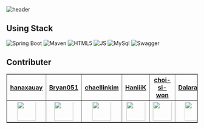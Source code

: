 <style>
    td, th {
        text-align: center;
    }
</style>
<link rel="stylesheet" href="https://maxcdn.bootstrapcdn.com/bootstrap/3.4.1/css/bootstrap.min.css">

![header](https://capsule-render.vercel.app/api?type=waving&color=random&height=150&section=header&text=갓생%20일기&fontSize=70)<br>
## Using Stack
![Spring Boot](https://img.shields.io/badge/SpringBoot-6DB33F.svg?&style=for-the-badge&logo=SpringBoot&logoColor=white)
![Maven](https://img.shields.io/badge/Maven-C71A36.svg?&style=for-the-badge&logo=Maven&logoColor=white)
![HTML5](https://img.shields.io/badge/HTML5-E34F26.svg?&style=for-the-badge&logo=HTML5&logoColor=white)
![JS](https://img.shields.io/badge/JS-F7DF1E.svg?&style=for-the-badge&logo=JS&logoColor=white)
![MySql](https://img.shields.io/badge/MySql-4479A1.svg?&style=for-the-badge&logo=MySql&logoColor=white)
![Swagger](https://img.shields.io/badge/Swagger-85EA2D.svg?&style=for-the-badge&logo=Swagger&logoColor=white)
## Contributer<br>
<table border="1" class="table">
    <thead>
    <tr>
        <th scope="col"><a href="https://github.com/hanaxauay">hanaxauay</a></th>
        <th scope="col"><a href="https://github.com/Bryan051">Bryan051</a></th>
        <th scope="col"><a href="https://github.com/chaellinkim">chaellinkim</a></th>
        <th scope="col"><a href="https://github.com/HaniiiK">HaniiiK</a></th>
        <th scope="col"><a href="https://github.com/choi-si-won">choi-si-won</a></th>
        <th scope="col"><a href="https://github.com/Dalaranian">Dalaranian</a></th>
    </tr>
    </thead>
    <tbody>
    <tr>
        <td><img src="https://avatars.githubusercontent.com/u/100827911?v=4" width="50px" height="50px"></td>
        <td><img src="https://avatars.githubusercontent.com/u/68111122?v=4" width="50px" height="50px"></td>
        <td><img src="https://avatars.githubusercontent.com/u/91306706?v=4" width="50px" height="50px"></td>
        <td><img src="https://avatars.githubusercontent.com/u/127297705?v=4" width="50px" height="50px"></td>
        <td><img src="https://avatars.githubusercontent.com/u/128116482?v=4" width="50px" height="50px"></td>
        <td><img src="https://avatars.githubusercontent.com/u/78770745?v=4" width="50px" height="50px"></td>
    </tr>
    </tbody>
</table>


